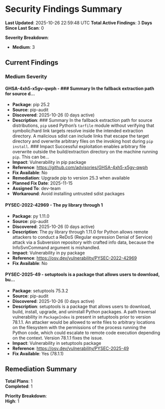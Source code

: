 # Security Findings Summary

**Last Updated**: 2025-10-26 22:59:48 UTC
**Total Active Findings**: 3
**Days Since Last Scan**: 0

**Severity Breakdown**:  
- **Medium**: 3  

## Current Findings

### Medium Severity

#### GHSA-4xh5-x5gv-qwph - ### Summary  In the fallback extraction path for source d...
- **Package**: pip 25.2
- **Source**: pip-audit
- **Discovered**: 2025-10-26 (0 days active)
- **Description**: ### Summary  In the fallback extraction path for source distributions, `pip` used Python’s `tarfile` module without verifying that symbolic/hard link targets resolve inside the intended extraction directory. A malicious sdist can include links that escape the target directory and overwrite arbitrary files on the invoking host during `pip install`.  ### Impact  Successful exploitation enables arbitrary file overwrite outside the build/extraction directory on the machine running `pip`. This can be...
- **Impact**: Vulnerability in pip package
- **Reference**: https://github.com/advisories/GHSA-4xh5-x5gv-qwph
- **Fix Available**: No
- **Remediation**: Upgrade pip to version 25.3 when available
- **Planned Fix Date**: 2025-11-15
- **Assigned To**: dev-team
- **Workaround**: Avoid installing untrusted sdist packages

#### PYSEC-2022-42969 - The py library through 1
- **Package**: py 1.11.0
- **Source**: pip-audit
- **Discovered**: 2025-10-26 (0 days active)
- **Description**: The py library through 1.11.0 for Python allows remote attackers to conduct a ReDoS (Regular expression Denial of Service) attack via a Subversion repository with crafted info data, because the InfoSvnCommand argument is mishandled.
- **Impact**: Vulnerability in py package
- **Reference**: https://osv.dev/vulnerability/PYSEC-2022-42969
- **Fix Available**: No

#### PYSEC-2025-49 - setuptools is a package that allows users to download, bu...
- **Package**: setuptools 75.3.2
- **Source**: pip-audit
- **Discovered**: 2025-10-26 (0 days active)
- **Description**: setuptools is a package that allows users to download, build, install, upgrade, and uninstall Python packages. A path traversal vulnerability in `PackageIndex` is present in setuptools prior to version 78.1.1. An attacker would be allowed to write files to arbitrary locations on the filesystem with the permissions of the process running the Python code, which could escalate to remote code execution depending on the context. Version 78.1.1 fixes the issue.
- **Impact**: Vulnerability in setuptools package
- **Reference**: https://osv.dev/vulnerability/PYSEC-2025-49
- **Fix Available**: Yes (78.1.1)

## Remediation Summary

**Total Plans**: 1  
**Completed**: 1  

**Priority Breakdown**:  
**High**: 1  

